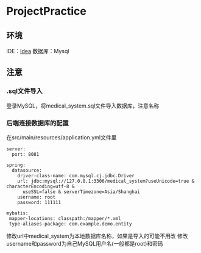 # ProjectPractice
## 环境
IDE：[Idea](https://www.jetbrains.com/idea/)
数据库：Mysql
## 注意
### .sql文件导入
登录MySQL，将medical_system.sql文件导入数据库，注意名称
### 后端连接数据库的配置
在src/main/resources/application.yml文件里
```
server:
  port: 8081

spring:
  datasource:
    driver-class-name: com.mysql.cj.jdbc.Driver
    url: jdbc:mysql://127.0.0.1:3306/medical_system?useUnicode=true & characterEncoding=utf-8 &
      useSSL=false & serverTimezone=Asia/Shanghai
    username: root
    password: 111111

mybatis:
 mapper-locations: classpath:/mapper/*.xml
 type-aliases-package: com.example.demo.entity
```
修改url中medical_system为本地数据库名称，如果是导入的可能不用改
修改username和password为自己MySQL用户名(一般都是root)和密码
